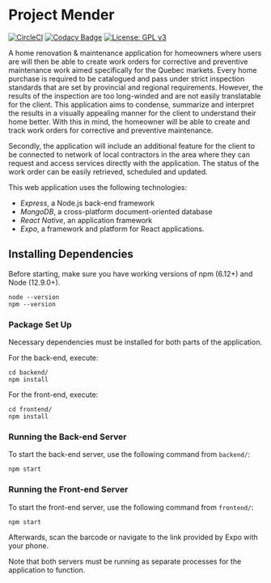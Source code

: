 # Project Mender
[![CircleCI](https://circleci.com/gh/milaroisin/project-mender/tree/master.svg?style=svg)](https://circleci.com/gh/milaroisin/project-mender/tree/master)
[![Codacy Badge](https://api.codacy.com/project/badge/Grade/0b0ecc9244c745a3b3c804f2226d5ae9)](https://www.codacy.com?utm_source=github.com&amp;utm_medium=referral&amp;utm_content=milaroisin/project-mender&amp;utm_campaign=Badge_Grade)
[![License: GPL v3](https://img.shields.io/badge/License-GPLv3-blue.svg)](https://www.gnu.org/licenses/gpl-3.0)

A home renovation & maintenance application for homeowners where users are will then be able to create work orders for corrective and preventive maintenance work aimed specifically for the Quebec markets. Every home purchase is required to be catalogued and pass under strict inspection standards that are set by provincial and regional requirements. However, the results of the inspection are too long-winded and are not easily translatable for the client. This application aims to condense, summarize and interpret the results in a visually appealing manner for the client to understand their home better. With this in mind, the homeowner will be able to create and track work orders for corrective and preventive maintenance.

Secondly, the application will include an additional feature for the client to be connected to network of local contractors in the area where they can request and access services directly with the application. The status of the work order can be easily retrieved, scheduled and updated.

This web application uses the following technologies:

-   _Express_, a Node.js back-end framework
-   _MongoDB_, a cross-platform document-oriented database
-   _React Native_, an application framework
-   _Expo_, a framework and platform for React applications.

## Installing Dependencies

Before starting, make sure you have working versions of npm (6.12+) and Node (12.9.0+).

```shell
node --version
npm --version
```

### Package Set Up

Necessary dependencies must be installed for both parts of the application.

For the back-end, execute:

```shell
cd backend/
npm install
```

For the front-end, execute:

```shell
cd frontend/
npm install
```

### Running the Back-end Server

To start the back-end server, use the following command from `backend/`:

```shell
npm start
```

### Running the Front-end Server

To start the front-end server, use the following command from `frontend/`:

```shell
npm start
```

Afterwards, scan the barcode or navigate to the link provided by Expo with your phone.

Note that both servers must be running as separate processes for the application to function.
